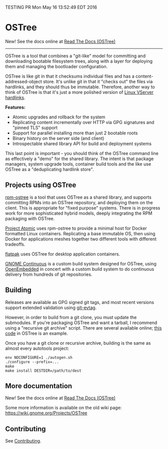 TESTING PR Mon May 16 13:52:49 EDT 2016

OSTree
======

New! See the docs online at [Read The Docs (OSTree)](https://ostree.readthedocs.org/en/latest/ )

-----

OSTree is a tool that combines a "git-like" model for committing and
downloading bootable filesystem trees, along with a layer for
deploying them and managing the bootloader configuration.

OSTree is like git in that it checksums individual files and has a
content-addressed-object store.  It's unlike git in that it "checks
out" the files via hardlinks, and they should thus be immutable.
Therefore, another way to think of OSTree is that it's just a more
polished version of
[Linux VServer hardlinks](http://linux-vserver.org/index.php?title=util-vserver:Vhashify&oldid=2285).

**Features:**

 - Atomic upgrades and rollback for the system
 - Replicating content incrementally over HTTP via GPG signatures and "pinned TLS" support
 - Support for parallel installing more than just 2 bootable roots
 - Binary history on the server side (and client)
 - Introspectable shared library API for build and deployment systems

This last point is important - you should think of the OSTree command
line as effectively a "demo" for the shared library.  The intent is that
package managers, system upgrade tools, container build tools and the like
use OSTree as a "deduplicating hardlink store".

Projects using OSTree
---------------------

[rpm-ostree](https://github.com/projectatomic/rpm-ostree) is a tool
that uses OSTree as a shared library, and supports committing RPMs
into an OSTree repository, and deploying them on the client.  This is
appropriate for "fixed purpose" systems.  There is in progress work
for more sophisticated hybrid models, deeply integrating the RPM
packaging with OSTree.

[Project Atomic](http://www.projectatomic.io/) uses rpm-ostree to
provide a minimal host for Docker formatted Linux containers.
Replicating a base immutable OS, then using Docker for applications
meshes together two different tools with different tradeoffs.

[flatpak](https://github.com/alexlarsson/xdg-app) uses OSTree
for desktop application containers.

[GNOME Continuous](https://wiki.gnome.org/Projects/GnomeContinuous) is
a custom build system designed for OSTree, using
[OpenEmbedded](http://www.openembedded.org/wiki/Main_Page) in concert
with a custom build system to do continuous delivery from hundreds of
git repositories.

Building
--------

Releases are available as GPG signed git tags, and most recent
versions support extended validation using
[git-evtag](https://github.com/cgwalters/git-evtag).

However, in order to build from a git clone, you must update the
submodules.  If you're packaging OSTree and want a tarball, I
recommend using a "recursive git archive" script.  There are several
available online;
[this code](https://git.gnome.org/browse/ostree/tree/packaging/Makefile.dist-packaging#n11)
in OSTree is an example.

Once you have a git clone or recursive archive, building is the
same as almost every autotools project:

```
env NOCONFIGURE=1 ./autogen.sh
./configure --prefix=...
make
make install DESTDIR=/path/to/dest
```

More documentation
------------------

New! See the docs online at [Read The Docs (OSTree)](https://ostree.readthedocs.org/en/latest/ )

Some more information is available on the old wiki page:
<https://wiki.gnome.org/Projects/OSTree>

Contributing
------------

See [Contributing](CONTRIBUTING.md).
